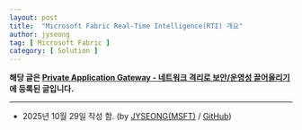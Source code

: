 ```yaml
---
layout: post
title:  "Microsoft Fabric Real-Time Intelligence(RTI) 개요"
author: jyseong
tag: [ Microsoft Fabric ]
category: [ Solution ]
---
```


**해당 글은 [Private Application Gateway - 네트워크 격리로 보안/운영성 끌어올리기](https://github.com/jiyongseong/azure-articles/blob/main/2025-09-12-Private%20Application%20Gateway%20-%20Enhancing%20Security%20and%20Operations%20with%20Network%20Isolation/2025-09-12-Private%20Application%20Gateway%20-%20Enhancing%20Security%20and%20Operations%20with%20Network%20Isolation.md)에 등록된 글입니다.**


----------

- 2025년 10월 29일 작성 함. (by [JYSEONG(MSFT)](https://techcommunity.microsoft.com/users/ji%20yong%20seong/219866) / [GitHub](https://github.com/jiyongseong))